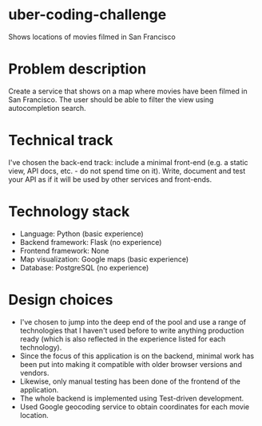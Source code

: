 uber-coding-challenge
=====================

Shows locations of movies filmed in San Francisco

# Problem description

Create a service that shows on a map where movies have been filmed in San
Francisco. The user should be able to filter the view using autocompletion
search.

# Technical track

I've chosen the back-end track: include a minimal front-end (e.g. a static view,
API docs, etc. - do not spend time on it). Write, document and test your API as
if it will be used by other services and front-ends.

# Technology stack

- Language: Python (basic experience)
- Backend framework: Flask (no experience)
- Frontend framework: None
- Map visualization: Google maps (basic experience)
- Database: PostgreSQL (no experience)

# Design choices

- I've chosen to jump into the deep end of the pool and use a range of
  technologies that I haven't used before to write anything production ready
  (which is also reflected in the experience listed for each technology).
- Since the focus of this application is on the backend, minimal work has been
  put into making it compatible with older browser versions and vendors.
- Likewise, only manual testing has been done of the frontend of the
  application.
- The whole backend is implemented using Test-driven development.
- Used Google geocoding service to obtain coordinates for each movie location.
